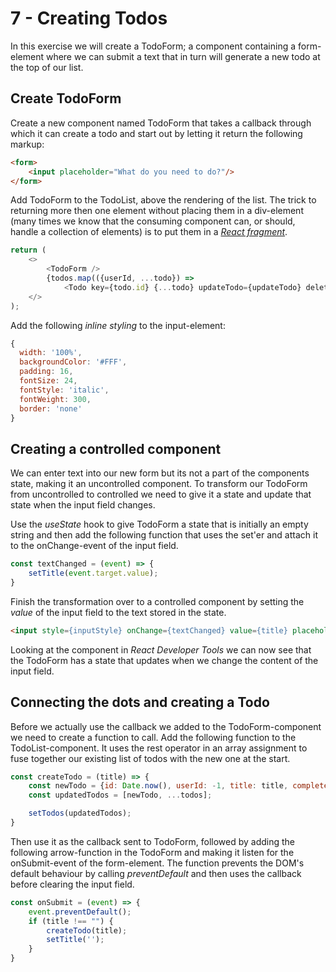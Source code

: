 # 7 - Creating Todos

In this exercise we will create a TodoForm; a component containing a form-element where we can submit a text that in turn will generate a new todo at the top of our list.

## Create TodoForm

Create a new component named TodoForm that takes a callback through which it can create a todo and start out by letting it return the following markup:

```html
<form>
    <input placeholder="What do you need to do?"/>
</form>
```

Add TodoForm to the TodoList, above the rendering of the list. The trick to returning more then one element without placing them in a div-element (many times we know that the consuming component can, or should, handle a collection of elements) is to put them in a [*React fragment*](https://reactjs.org/docs/fragments.html).

```javascript
return (
    <>
        <TodoForm />
        {todos.map(({userId, ...todo}) => 
            <Todo key={todo.id} {...todo} updateTodo={updateTodo} deleteTodo={deleteTodo} />)}
    </>
);
```

Add the following *inline styling* to the input-element:

```javascript
{
  width: '100%',
  backgroundColor: '#FFF',
  padding: 16,
  fontSize: 24,
  fontStyle: 'italic',
  fontWeight: 300,
  border: 'none'
}
```

## Creating a controlled component

We can enter text into our new form but its not a part of the components state, making it an uncontrolled component. To transform our TodoForm from uncontrolled to controlled we need to give it a state and update that state when the input field changes.

Use the *useState* hook to give TodoForm a state that is initially an empty string and then add the following function that uses the set'er and attach it to the onChange-event of the input field.

```javascript
const textChanged = (event) => {
    setTitle(event.target.value);
}
```

Finish the transformation over to a controlled component by setting the *value* of the input field to the text stored in the state.

```html
<input style={inputStyle} onChange={textChanged} value={title} placeholder="What do you need to do?"/>
```

Looking at the component in *React Developer Tools* we can now see that the TodoForm has a state that updates when we change the content of the input field.

## Connecting the dots and creating a Todo

Before we actually use the callback we added to the TodoForm-component we need to create a function to call. Add the following function to the TodoList-component. It uses the rest operator in an array assignment to fuse together our existing list of todos with the new one at the start.

```javascript
const createTodo = (title) => {
    const newTodo = {id: Date.now(), userId: -1, title: title, completed: false};
    const updatedTodos = [newTodo, ...todos];

    setTodos(updatedTodos);
}
```

Then use it as the callback sent to TodoForm, followed by adding the following arrow-function in the TodoForm and making it listen for the onSubmit-event of the form-element. The function prevents the DOM's default behaviour by calling *preventDefault* and then uses the callback before clearing the input field.

```javascript
const onSubmit = (event) => {
    event.preventDefault();
    if (title !== "") {
        createTodo(title);
        setTitle('');
    }
}
```